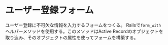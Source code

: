 # ユーザー登録フォーム
ユーザー登録に不可欠な情報を入力するフォームをつくる。
Railsで```form_with```ヘルパーメソッドを使用する。このメソッドはActive Recordのオブジェクトを取り込み、そのオブジェクトの属性を使ってフォームを構築する。
